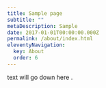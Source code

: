 ```yaml
---
title: Sample page 
subtitle: ""
metaDescription: Sample 
date: 2017-01-01T00:00:00.000Z
permalink: /about/index.html
eleventyNavigation:
  key: About
  order: 6
---
```

text will go down here .
